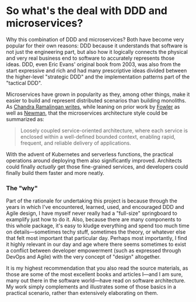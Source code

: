 # So what's the deal with DDD and microservices?

Why this combination of DDD and microservices? Both have become very popular for their own reasons: DDD because it understands that software is not just the engineering part, but also how it logically connects the physical and very real business end to software to accurately represents those ideas. DDD, even Eric Evans' original book from 2003, was also from the start expressive and rich and had many prescriptive ideas divided between the higher-level "strategic DDD" and the implementation patterns part of the "tactical DDD".

Microservices have grown in popularity as they, among other things, make it easier to build and represent distributed scenarios than building monoliths. As [Chandra Ramalingan writes](https://medium.com/walmartglobaltech/building-domain-driven-microservices-af688aa1b1b8), while leaning on prior work by [Fowler](https://martinfowler.com/articles/microservices.html) as well as [Newman](https://samnewman.io/books/building_microservices_2nd_edition/), that the microservices architecture style could be summarized as:

> Loosely coupled service-oriented architecture, where each service is enclosed within a well-defined bounded context, enabling rapid, frequent, and reliable delivery of applications.

With the advent of Kubernetes and serverless functions, the practical operations around deploying them also significantly improved. Architects could finally _actually_ get those fine-grained services, and developers could finally build them faster and more neatly.&#x20;

### The "why"

Part of the rationale for undertaking this project is because through the years in which I've encountered, learned, used, and encouraged DDD and Agile design, I have myself never really had a "full-size" springboard to examplify just how to do it. Also, because there are many components to this whole package, it's easy to kludge everything and spend too much time on details—sometimes techy stuff, sometimes the theory, or whatever else that felt most important that particular day. Perhaps most importantly, I find it highly relevant in our day and age where there seems sometimes to exist a conflict between developer empowerment (such as expressed through DevOps and Agile) with the very concept of "design" altogether.

It is my highest recommendation that you also read the source materials, as those are some of the most excellent books and articles I—and I am sure, many out there in the software world—have read on software architecture. My work simply complements and illustrates some of those basics in a practical scenario, rather than extensively elaborating on them.

